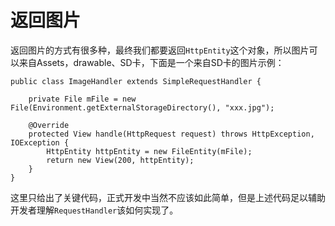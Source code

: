 # 返回图片

返回图片的方式有很多种，最终我们都要返回`HttpEntity`这个对象，所以图片可以来自Assets，drawable、SD卡，下面是一个来自SD卡的图片示例：
```
public class ImageHandler extends SimpleRequestHandler {

    private File mFile = new File(Environment.getExternalStorageDirectory(), "xxx.jpg");

    @Override
    protected View handle(HttpRequest request) throws HttpException, IOException {
        HttpEntity httpEntity = new FileEntity(mFile);
        return new View(200, httpEntity);
    }
}
```

这里只给出了关键代码，正式开发中当然不应该如此简单，但是上述代码足以辅助开发者理解`RequestHandler`该如何实现了。